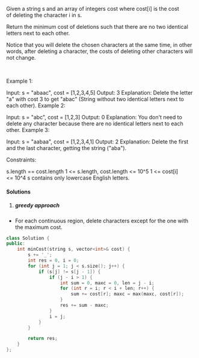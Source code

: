 Given a string s and an array of integers cost where cost[i] is the cost of deleting the character i in s.

Return the minimum cost of deletions such that there are no two identical letters next to each other.

Notice that you will delete the chosen characters at the same time, in other words, after deleting a character, the costs of deleting other characters will not change.

 

Example 1:

Input: s = "abaac", cost = [1,2,3,4,5]
Output: 3
Explanation: Delete the letter "a" with cost 3 to get "abac" (String without two identical letters next to each other).
Example 2:

Input: s = "abc", cost = [1,2,3]
Output: 0
Explanation: You don't need to delete any character because there are no identical letters next to each other.
Example 3:

Input: s = "aabaa", cost = [1,2,3,4,1]
Output: 2
Explanation: Delete the first and the last character, getting the string ("aba").
 

Constraints:

s.length == cost.length
1 <= s.length, cost.length <= 10^5
1 <= cost[i] <= 10^4
s contains only lowercase English letters.


#### Solutions

1. ##### greedy approach

- For each continuous region, delete characters except for the one with the maximum cost.

```cpp
class Solution {
public:
    int minCost(string s, vector<int>& cost) {
        s += '_';
        int res = 0, i = 0;
        for (int j = 1; j < s.size(); j++) {
            if (s[j] != s[j - 1]) {
                if (j - i > 1) {
                    int sum = 0, maxc = 0, len = j - i;
                    for (int r = i; r < i + len; r++) {
                        sum += cost[r]; maxc = max(maxc, cost[r]);
                    }
                    res += sum - maxc;
                }
                i = j;
            }
        }

        return res;
    }
};
```